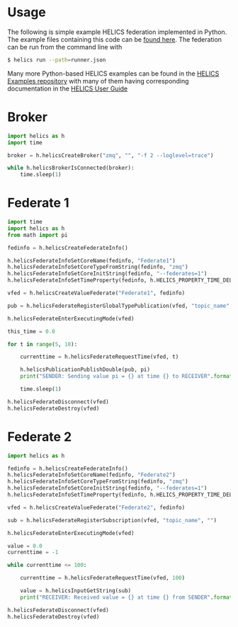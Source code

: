 # Usage

The following is simple example HELICS federation implemented in Python. The example files containing this code can be [found here](./examples/website_usage/). The federation can be run from the command line with

```sh
$ helics run --path=runner.json
```

Many more Python-based HELICS examples can be found in the [HELICS Examples repository](https://github.com/GMLC-TDC/HELICS-Examples/user_guide_examples) with many of them having corresponding documentation in the [HELICS User Guide](https://docs.helics.org/en/latest/user-guide/examples/examples_index.html)

# Broker

```python
import helics as h
import time

broker = h.helicsCreateBroker("zmq", "", "-f 2 --loglevel=trace")

while h.helicsBrokerIsConnected(broker):
    time.sleep(1)
```

# Federate 1

```python
import time
import helics as h
from math import pi

fedinfo = h.helicsCreateFederateInfo()

h.helicsFederateInfoSetCoreName(fedinfo, "Federate1")
h.helicsFederateInfoSetCoreTypeFromString(fedinfo, "zmq")
h.helicsFederateInfoSetCoreInitString(fedinfo, "--federates=1")
h.helicsFederateInfoSetTimeProperty(fedinfo, h.HELICS_PROPERTY_TIME_DELTA, 0.01)

vfed = h.helicsCreateValueFederate("Federate1", fedinfo)

pub = h.helicsFederateRegisterGlobalTypePublication(vfed, "topic_name", "double", "")

h.helicsFederateEnterExecutingMode(vfed)

this_time = 0.0

for t in range(5, 10):

    currenttime = h.helicsFederateRequestTime(vfed, t)

    h.helicsPublicationPublishDouble(pub, pi)
    print("SENDER: Sending value pi = {} at time {} to RECEIVER".format(pi, currenttime))

    time.sleep(1)

h.helicsFederateDisconnect(vfed)
h.helicsFederateDestroy(vfed)
```

# Federate 2

```python
import helics as h

fedinfo = h.helicsCreateFederateInfo()
h.helicsFederateInfoSetCoreName(fedinfo, "Federate2")
h.helicsFederateInfoSetCoreTypeFromString(fedinfo, "zmq")
h.helicsFederateInfoSetCoreInitString(fedinfo, "--federates=1")
h.helicsFederateInfoSetTimeProperty(fedinfo, h.HELICS_PROPERTY_TIME_DELTA, 0.01)

vfed = h.helicsCreateValueFederate("Federate2", fedinfo)

sub = h.helicsFederateRegisterSubscription(vfed, "topic_name", "")

h.helicsFederateEnterExecutingMode(vfed)

value = 0.0
currenttime = -1

while currenttime <= 100:

    currenttime = h.helicsFederateRequestTime(vfed, 100)

    value = h.helicsInputGetString(sub)
    print("RECEIVER: Received value = {} at time {} from SENDER".format(value, currenttime))

h.helicsFederateDisconnect(vfed)
h.helicsFederateDestroy(vfed)
```
